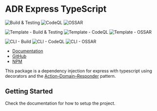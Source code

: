 # ADR Express TypeScript

![Build & Testing](https://github.com/RaresAil/adr-express-ts/workflows/Build%20&%20Testing/badge.svg)
![CodeQL](https://github.com/RaresAil/adr-express-ts/workflows/CodeQL/badge.svg)
![OSSAR](https://github.com/RaresAil/adr-express-ts/workflows/OSSAR/badge.svg)

![Template - Build & Testing](https://github.com/RaresAil/adr-express-ts-template/workflows/Template%20-%20Build%20&%20Testing/badge.svg)
![Template - CodeQL](https://github.com/RaresAil/adr-express-ts-template/workflows/Template%20-%20CodeQL/badge.svg)
![Template - OSSAR](https://github.com/RaresAil/adr-express-ts-template/workflows/Template%20-%20OSSAR/badge.svg)

![CLI - Build](https://github.com/RaresAil/eadit-cli/workflows/CLI%20-%20Build/badge.svg)
![CLI - CodeQL](https://github.com/RaresAil/eadit-cli/workflows/CLI%20-%20CodeQL/badge.svg)
![CLI - OSSAR](https://github.com/RaresAil/eadit-cli/workflows/CLI%20-%20OSSAR/badge.svg)

- [Documentation](https://raresail.github.io/adr-express-ts/)
- [GitHub](https://github.com/RaresAil/adr-express-ts)
- [NPM](https://www.npmjs.com/package/@adr-express-ts/core)

This package is a dependency injection for express with typescript using decorators and the [Action–Domain–Responder](https://en.wikipedia.org/wiki/Action–domain–responder) pattern.

## Getting Started

Check the documentation for how to setup the project.
